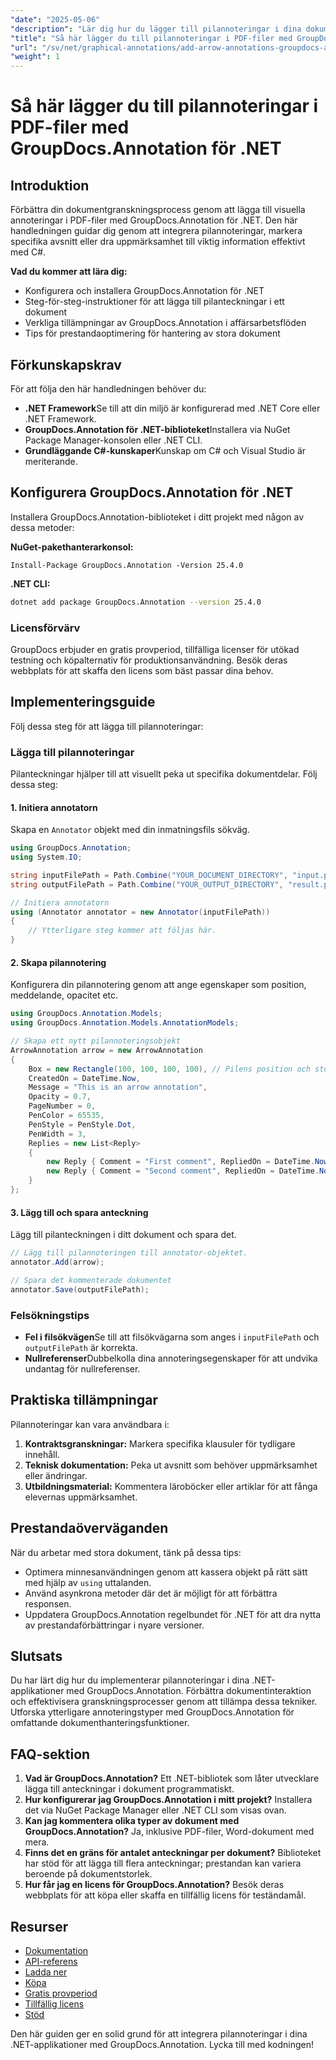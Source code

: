 ```yaml
---
"date": "2025-05-06"
"description": "Lär dig hur du lägger till pilannoteringar i dina dokument med GroupDocs.Annotation för .NET. Den här guiden ger steg-för-steg-instruktioner med kodexempel."
"title": "Så här lägger du till pilannoteringar i PDF-filer med GroupDocs.Annotation för .NET"
"url": "/sv/net/graphical-annotations/add-arrow-annotations-groupdocs-annotation-dotnet/"
"weight": 1
---
```


# Så här lägger du till pilannoteringar i PDF-filer med GroupDocs.Annotation för .NET

## Introduktion
Förbättra din dokumentgranskningsprocess genom att lägga till visuella annoteringar i PDF-filer med GroupDocs.Annotation för .NET. Den här handledningen guidar dig genom att integrera pilannoteringar, markera specifika avsnitt eller dra uppmärksamhet till viktig information effektivt med C#. 

**Vad du kommer att lära dig:**
- Konfigurera och installera GroupDocs.Annotation för .NET
- Steg-för-steg-instruktioner för att lägga till pilanteckningar i ett dokument
- Verkliga tillämpningar av GroupDocs.Annotation i affärsarbetsflöden
- Tips för prestandaoptimering för hantering av stora dokument

## Förkunskapskrav
För att följa den här handledningen behöver du:
- **.NET Framework**Se till att din miljö är konfigurerad med .NET Core eller .NET Framework.
- **GroupDocs.Annotation för .NET-biblioteket**Installera via NuGet Package Manager-konsolen eller .NET CLI.
- **Grundläggande C#-kunskaper**Kunskap om C# och Visual Studio är meriterande.

## Konfigurera GroupDocs.Annotation för .NET
Installera GroupDocs.Annotation-biblioteket i ditt projekt med någon av dessa metoder:

**NuGet-pakethanterarkonsol:**
```shell
Install-Package GroupDocs.Annotation -Version 25.4.0
```

**.NET CLI:**
```bash
dotnet add package GroupDocs.Annotation --version 25.4.0
```

### Licensförvärv
GroupDocs erbjuder en gratis provperiod, tillfälliga licenser för utökad testning och köpalternativ för produktionsanvändning. Besök deras webbplats för att skaffa den licens som bäst passar dina behov.

## Implementeringsguide
Följ dessa steg för att lägga till pilannoteringar:

### Lägga till pilannoteringar
Pilanteckningar hjälper till att visuellt peka ut specifika dokumentdelar. Följ dessa steg:

#### 1. Initiera annotatorn
Skapa en `Annotator` objekt med din inmatningsfils sökväg.
```csharp
using GroupDocs.Annotation;
using System.IO;

string inputFilePath = Path.Combine("YOUR_DOCUMENT_DIRECTORY", "input.pdf");
string outputFilePath = Path.Combine("YOUR_OUTPUT_DIRECTORY", "result.pdf");

// Initiera annotatorn
using (Annotator annotator = new Annotator(inputFilePath))
{
    // Ytterligare steg kommer att följas här.
}
```

#### 2. Skapa pilannotering
Konfigurera din pilannotering genom att ange egenskaper som position, meddelande, opacitet etc.
```csharp
using GroupDocs.Annotation.Models;
using GroupDocs.Annotation.Models.AnnotationModels;

// Skapa ett nytt pilannoteringsobjekt
ArrowAnnotation arrow = new ArrowAnnotation
{
    Box = new Rectangle(100, 100, 100, 100), // Pilens position och storlek.
    CreatedOn = DateTime.Now,
    Message = "This is an arrow annotation",
    Opacity = 0.7,
    PageNumber = 0, 
    PenColor = 65535,
    PenStyle = PenStyle.Dot,
    PenWidth = 3,
    Replies = new List<Reply>
    {
        new Reply { Comment = "First comment", RepliedOn = DateTime.Now },
        new Reply { Comment = "Second comment", RepliedOn = DateTime.Now }
    }
};
```

#### 3. Lägg till och spara anteckning
Lägg till pilanteckningen i ditt dokument och spara det.
```csharp
// Lägg till pilannoteringen till annotator-objektet.
annotator.Add(arrow);

// Spara det kommenterade dokumentet
annotator.Save(outputFilePath);
```

### Felsökningstips
- **Fel i filsökvägen**Se till att filsökvägarna som anges i `inputFilePath` och `outputFilePath` är korrekta.
- **Nullreferenser**Dubbelkolla dina annoteringsegenskaper för att undvika undantag för nullreferenser.

## Praktiska tillämpningar
Pilannoteringar kan vara användbara i:
1. **Kontraktsgranskningar:** Markera specifika klausuler för tydligare innehåll.
2. **Teknisk dokumentation:** Peka ut avsnitt som behöver uppmärksamhet eller ändringar.
3. **Utbildningsmaterial:** Kommentera läroböcker eller artiklar för att fånga elevernas uppmärksamhet.

## Prestandaöverväganden
När du arbetar med stora dokument, tänk på dessa tips:
- Optimera minnesanvändningen genom att kassera objekt på rätt sätt med hjälp av `using` uttalanden.
- Använd asynkrona metoder där det är möjligt för att förbättra responsen.
- Uppdatera GroupDocs.Annotation regelbundet för .NET för att dra nytta av prestandaförbättringar i nyare versioner.

## Slutsats
Du har lärt dig hur du implementerar pilannoteringar i dina .NET-applikationer med GroupDocs.Annotation. Förbättra dokumentinteraktion och effektivisera granskningsprocesser genom att tillämpa dessa tekniker. Utforska ytterligare annoteringstyper med GroupDocs.Annotation för omfattande dokumenthanteringsfunktioner.

## FAQ-sektion
1. **Vad är GroupDocs.Annotation?**
   Ett .NET-bibliotek som låter utvecklare lägga till anteckningar i dokument programmatiskt.
2. **Hur konfigurerar jag GroupDocs.Annotation i mitt projekt?**
   Installera det via NuGet Package Manager eller .NET CLI som visas ovan.
3. **Kan jag kommentera olika typer av dokument med GroupDocs.Annotation?**
   Ja, inklusive PDF-filer, Word-dokument med mera.
4. **Finns det en gräns för antalet anteckningar per dokument?**
   Biblioteket har stöd för att lägga till flera anteckningar; prestandan kan variera beroende på dokumentstorlek.
5. **Hur får jag en licens för GroupDocs.Annotation?**
   Besök deras webbplats för att köpa eller skaffa en tillfällig licens för teständamål.

## Resurser
- [Dokumentation](https://docs.groupdocs.com/annotation/net/)
- [API-referens](https://reference.groupdocs.com/annotation/net/)
- [Ladda ner](https://releases.groupdocs.com/annotation/net/)
- [Köpa](https://purchase.groupdocs.com/buy)
- [Gratis provperiod](https://releases.groupdocs.com/annotation/net/)
- [Tillfällig licens](https://purchase.groupdocs.com/temporary-license/)
- [Stöd](https://forum.groupdocs.com/c/annotation/) 

Den här guiden ger en solid grund för att integrera pilannoteringar i dina .NET-applikationer med GroupDocs.Annotation. Lycka till med kodningen!